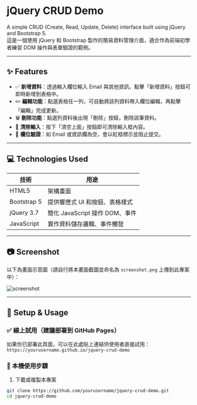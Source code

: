 # jQuery CRUD Demo

A simple CRUD (Create, Read, Update, Delete) interface built using jQuery and Bootstrap 5.  
這是一個使用 jQuery 和 Bootstrap 製作的簡易資料管理介面，適合作為前端初學者練習 DOM 操作與表單驗證的範例。

---

## ✨ Features

- ✅ **新增資料**：透過輸入欄位輸入 Email 與其他資訊，點擊「新增資料」按鈕可即時新增到表格中。
- ✏️ **編輯功能**：點選表格任一列，可自動將該列資料帶入欄位編輯，再點擊「編輯」完成更新。
- 🗑️ **刪除功能**：點選列資料後出現「刪除」按鈕，刪除該筆資料。
- 🧼 **清除輸入**：按下「清空上面」按鈕即可清除輸入框內容。
- 🚫 **欄位驗證**：如 Email 或資訊欄為空，會以紅框標示並阻止提交。

---

## 💻 Technologies Used

| 技術        | 用途                           |
|-------------|--------------------------------|
| HTML5       | 架構畫面                        |
| Bootstrap 5 | 提供響應式 UI 和按鈕、表格樣式 |
| jQuery 3.7  | 簡化 JavaScript 操作 DOM、事件 |
| JavaScript  | 實作資料儲存邏輯、事件觸發     |

---

## 📷 Screenshot

以下為畫面示意圖（請自行將本畫面截圖並命名為 `screenshot.png` 上傳到此專案中）：

![screenshot](screenshot.png)

---

## 🔧 Setup & Usage

### ✅ 線上試用（建議部署到 GitHub Pages）  
如果你已部署此頁面，可以在此處貼上連結供使用者直接試用：  
`https://yourusername.github.io/jquery-crud-demo`

### 🧪 本機使用步驟

1. 下載或複製本專案

```bash
git clone https://github.com/yourusername/jquery-crud-demo.git
cd jquery-crud-demo
